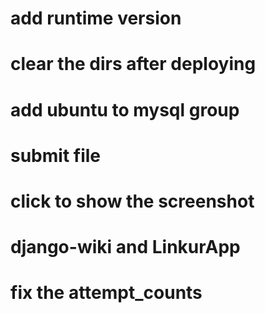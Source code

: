# add runtime version
# clear the dirs after deploying
# add ubuntu to mysql group
# submit file 
# click to show the screenshot
# django-wiki and LinkurApp
# fix the attempt_counts
